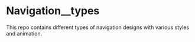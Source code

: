 # Navigation__types
This repo contains different types of navigation designs with various styles and animation.
